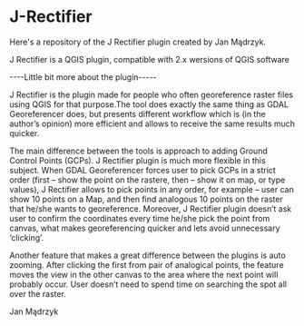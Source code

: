 # J-Rectifier


Here's a repository of the J Rectifier plugin created by Jan Mądrzyk.

J Rectifier is a QGIS plugin, compatible with 2.x wersions of QGIS software

----Little bit more about the plugin-----


J Rectifier is the plugin made for people who often georeference raster files using QGIS for that purpose.The tool does exactly the same thing as GDAL Georeferencer does, but presents different workflow which is (in the author’s opinion) more efficient and allows to receive the same results much quicker.

The main difference between the tools is approach to adding Ground Control Points (GCPs). J Rectifier plugin is much more flexible in this subject. When GDAL Georeferencer forces user to pick GCPs in a strict order (first – show the point on the rastere, then – show it on map, or type values), J Rectifier allows to pick points in any order, for example – user can show 10 points on a Map, and then find analogous 10 points on the raster that he/she wants to georeference. Moreover, J Rectifier plugin doesn’t ask user to confirm the coordinates every time he/she pick the point from canvas, what makes georeferencing quicker and lets avoid unnecessary ‘clicking’.

Another feature that makes a great difference between the plugins is auto zooming. After clicking the first from pair of analogical points, the feature moves the view in the other canvas to the area where the next point will probably occur. User doesn’t need to spend time on searching the spot all over the raster.

Jan Mądrzyk
